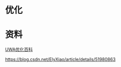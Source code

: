 # 优化





# 资料

[UWA优化百科](https://blog.uwa4d.com/archives/Index.html)

https://blog.csdn.net/ElyXiao/article/details/51980863